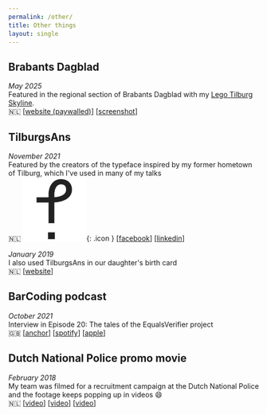 ```yaml
---
permalink: /other/
title: Other things
layout: single
---
```

## Brabants Dagblad

_May 2025_
<br>
Featured in the regional section of Brabants Dagblad with my [Lego Tilburg Skyline](/lego/tilburg/).
<br>
🇳🇱 [[website (paywalled)](https://www.bd.nl/tilburg/jan-deed-er-anderhalf-jaar-over-om-de-tilburgse-skyline-in-lego-na-te-maken-en-nu-kan-iedereen-dat~ac98f048/)] [[screenshot](/images/other/brabants-dagblad-2025.webp)]

## TilburgsAns

_November 2021_
<br>
Featured by the creators of the typeface inspired by my former hometown of Tilburg, which I've used in many of my talks
<br>
🇳🇱 ![jè](/images/icons/je.png){: .icon } [[facebook](https://www.facebook.com/tilburgsans/posts/2989909641221819)] [[linkedin](https://www.linkedin.com/posts/sander-neijnens-b6a60659_jan-ouwens-adopteerde-twee-jaar-geleden-spatie-activity-6871384168568279040-bscj)]

_January 2019_
<br>
I also used TilburgsAns in our daughter's birth card
<br>
🇳🇱 [[website](http://www.tilburgsans.nl/nl/nieuws/cinq-ans-7-bijzondere-verrassingen.html)]

## BarCoding podcast

_October 2021_
<br>
Interview in Episode 20: The tales of the EqualsVerifier project
<br>
🇬🇧 [[anchor](https://anchor.fm/barcoding/episodes/Episode-20---The-tales-of-the-EqualsVerifier-project-e1993ev)] [[spotify](https://open.spotify.com/episode/1d0aieZzRB9Ts85XWuquBe?si=WWYvYBiASECteA1flOgpDQ&nd=1)] [[apple](https://podcasts.apple.com/us/podcast/episode-20-the-tales-of-the-equalsverifier-project/id1477504970?i=1000539604102)]

## Dutch National Police promo movie

_February 2018_
<br>
My team was filmed for a recruitment campaign at the Dutch National Police and the footage keeps popping up in videos 😄
<br>
🇳🇱 [[video](https://www.youtube.com/watch?v=XG6RJ9wix34)] [[video](https://www.youtube.com/watch?v=61pkzdL7Yo4)] [[video](https://www.youtube.com/watch?v=tjXTJ0bGl0Q)]
